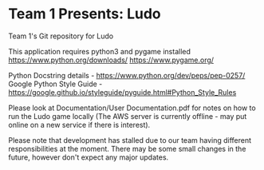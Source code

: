 # Team 1 Presents: Ludo
Team 1's Git repository for Ludo

This application requires python3 and pygame installed
https://www.python.org/downloads/
https://www.pygame.org/

Python Docstring details - https://www.python.org/dev/peps/pep-0257/		
Google Python Style Guide - https://google.github.io/styleguide/pyguide.html#Python_Style_Rules

Please look at Documentation/User Documentation.pdf for notes on how to run the Ludo game locally (The AWS server is currently offline - may put online on a new service if there is interest).

Please note that development has stalled due to our team having different responsibilities at the moment. There may be some small changes in the future, however don't expect any major updates.

